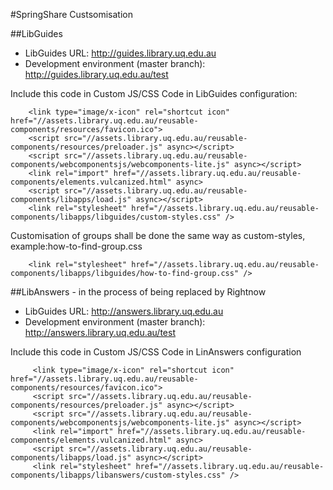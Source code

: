 #SpringShare Custsomisation

##LibGuides

- LibGuides URL: http://guides.library.uq.edu.au
- Development environment (master branch): http://guides.library.uq.edu.au/test


Include this code in Custom JS/CSS Code in LibGuides configuration:

        <link type="image/x-icon" rel="shortcut icon" href="//assets.library.uq.edu.au/reusable-components/resources/favicon.ico">
        <script src="//assets.library.uq.edu.au/reusable-components/resources/preloader.js" async></script>
        <script src="//assets.library.uq.edu.au/reusable-components/webcomponentsjs/webcomponents-lite.js" async></script>
        <link rel="import" href="//assets.library.uq.edu.au/reusable-components/elements.vulcanized.html" async>
        <script src="//assets.library.uq.edu.au/reusable-components/libapps/load.js" async></script>
        <link rel="stylesheet" href="//assets.library.uq.edu.au/reusable-components/libapps/libguides/custom-styles.css" />

Customisation of groups shall be done the same way as custom-styles, example:how-to-find-group.css

        <link rel="stylesheet" href="//assets.library.uq.edu.au/reusable-components/libapps/libguides/how-to-find-group.css" />

##LibAnswers - in the process of being replaced by Rightnow

- LibGuides URL: http://answers.library.uq.edu.au		
- Development environment (master branch): http://answers.library.uq.edu.au/test		


Include this code in Custom JS/CSS Code in LinAnswers configuration		
	
         <link type="image/x-icon" rel="shortcut icon" href="//assets.library.uq.edu.au/reusable-components/resources/favicon.ico">		
         <script src="//assets.library.uq.edu.au/reusable-components/resources/preloader.js" async></script>		
         <script src="//assets.library.uq.edu.au/reusable-components/webcomponentsjs/webcomponents-lite.js" async></script>		
         <link rel="import" href="//assets.library.uq.edu.au/reusable-components/elements.vulcanized.html" async>		
         <script src="//assets.library.uq.edu.au/reusable-components/libapps/load.js" async></script>		
         <link rel="stylesheet" href="//assets.library.uq.edu.au/reusable-components/libapps/libanswers/custom-styles.css" />